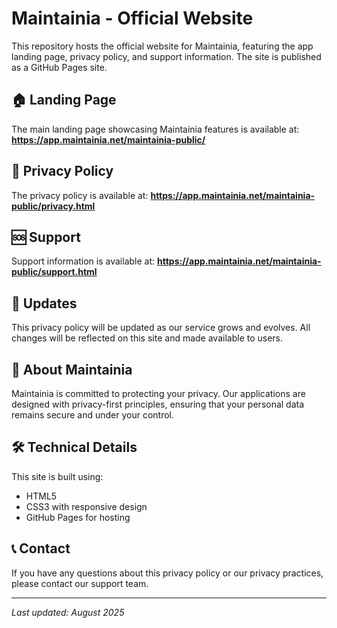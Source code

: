 # Maintainia - Official Website

This repository hosts the official website for Maintainia, featuring the app landing page, privacy policy, and support information. The site is published as a GitHub Pages site.

## 🏠 Landing Page

The main landing page showcasing Maintainia features is available at: **https://app.maintainia.net/maintainia-public/**

## 📄 Privacy Policy

The privacy policy is available at: **https://app.maintainia.net/maintainia-public/privacy.html**

## 🆘 Support

Support information is available at: **https://app.maintainia.net/maintainia-public/support.html**

## 🔄 Updates

This privacy policy will be updated as our service grows and evolves. All changes will be reflected on this site and made available to users.

## 📱 About Maintainia

Maintainia is committed to protecting your privacy. Our applications are designed with privacy-first principles, ensuring that your personal data remains secure and under your control.

## 🛠️ Technical Details

This site is built using:
- HTML5
- CSS3 with responsive design
- GitHub Pages for hosting

## 📞 Contact

If you have any questions about this privacy policy or our privacy practices, please contact our support team.

---

*Last updated: August 2025*
